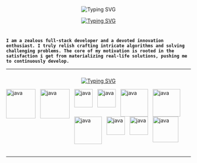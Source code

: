 ###
<p align="center">
<img src="https://readme-typing-svg.demolab.com?font=Fira+Code&weight=500&size=30&pause=5000000&random=false&width=435&lines=Mohammad+Yassine+Alami&center=true&vCenter=true" alt="Typing SVG" /></a>
</p>

<p align="center"> <a href="https://github.com/DenverCoder1">
	<img src="https://readme-typing-svg.demolab.com?font=Fira+Code&weight=500&size=30&pause=400&random=false&width=435&lines=Code+Composer..+%E2%99%AA+%E2%8C%98;Cyber+Craftsman..+%F0%9F%9B%A0&font=Fira%20Code&center=true&width=440&height=45&vCenter=true&pause=1000&size=22" alt="Typing SVG" /></a>
</p>

#
###



**`I am a zealous full-stack developer and a devoted innovation enthusiast. I truly relish crafting intricate algorithms and solving challenging problems. The core of my motivation is rooted in the satisfaction i get from materializing real-life solutions, pushing me to continuously develop.`**


<hr>

###

<p align="center">
<a href="https://git.io/typing-svg"><img src="https://readme-typing-svg.demolab.com?font=Fira+Code&weight=300&pause=77777&width=435&lines=Languages+and+Tools&center=true&vCenter=true" alt="Typing SVG" /></a>
</p>


<p><img align="left" alt="java" width="80px" style="padding-right:10px;" src="https://github.com/YassineAlami/YassineAlami/assets/40896739/122c2a40-d80f-4b79-8bb3-bd98d90cccf0" alt="pngegg"></p>
<p><img align="left" alt="java" width="80px" style="padding-right:10px;" src="https://github.com/YassineAlami/YassineAlami/assets/40896739/c786c8fe-c9ba-485b-af0c-0739c83d2807" alt="pngegg(1)"></p>
<p><img align="left" alt="java" width="50px" style="padding-right:10px;" src="https://github.com/YassineAlami/YassineAlami/assets/40896739/c330b159-1969-4342-bef5-0e6bcbc63c48" alt="pngegg(11)"></p>

<p><img align="left" alt="java" width="50px" style="padding-right:10px;" src="https://github.com/YassineAlami/YassineAlami/assets/40896739/8aa11d0b-3338-4724-9cca-39f6b7541967" alt="pngegg(13)"></p>

<p><img align="left" alt="java" width="75px" style="padding-right:10px;"  src="https://github.com/YassineAlami/YassineAlami/assets/40896739/4d4bc38c-038d-4c81-a8fc-75d72f138334" alt="pngegg(5)"></p>
<p><img align="left" alt="java" width="75px" style="padding-right:10px;"  src="https://github.com/YassineAlami/YassineAlami/assets/40896739/ec3ff803-f025-4db6-8dd9-c256c74af337" alt="pngegg(7)"></p>
<p><img align="left" alt="java" width="75px" style="padding-right:10px;"  src="https://github.com/YassineAlami/YassineAlami/assets/40896739/0ede2ec4-dc01-4fda-8c34-81b77bf86efb" alt="pngegg(6)"></p>
<p><img align="left" alt="java" width="50px" style="padding-right:10px;"  src="https://github.com/YassineAlami/YassineAlami/assets/40896739/15ff62aa-93e2-419b-b83b-a10b315e58cc" alt="pngegg(8)"></p>
<p><img align="left" alt="java" width="50px" style="padding-right:10px;"  src="https://github.com/YassineAlami/YassineAlami/assets/40896739/2274c038-0a0c-4ea0-8725-c565f480c352" alt="pngegg(9)"></p>
<p><img align="left" alt="java" width="70px" style="padding-right:10px;"  src="https://github.com/YassineAlami/YassineAlami/assets/40896739/fa9468d5-4417-47a4-a253-f7900a372c8c" alt="pngegg(10)"></p>
<br/><br/><br/><br/><br/><br/><br/><br/><br/><br/>

<hr>


#

<!--Code Composer and  Cyber Craftsman.. Code Connoisseur..Cybernetic Craftsman.. Cyber Sculptor ......Full-stack weaver,-->

<!--**`curious individual`**-->







<!--
**YassineAlami/YassineAlami** is a ✨ _special_ ✨ repository because its `README.md` (this file) appears on your GitHub profile.
-->
